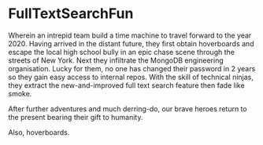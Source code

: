# FullTextSearchFun

Wherein an intrepid team build a time machine to travel forward to the year 2020. Having arrived in the distant future, they first obtain hoverboards and escape the local high school bully in an epic chase scene through the streets of New York. Next they infiltrate the MongoDB engineering organisation. Lucky for them, no one has changed their password in 2 years so they gain easy access to internal repos. With the skill of technical ninjas, they extract the new-and-improved full text search feature then fade like smoke.

After further adventures and much derring-do, our brave heroes return to the present bearing their gift to humanity.

Also, hoverboards.